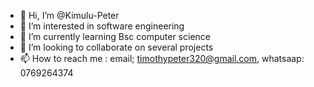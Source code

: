 - 👋 Hi, I’m @Kimulu-Peter
- 👀 I’m interested in software engineering
- 🌱 I’m currently learning Bsc computer science
- 💞️ I’m looking to collaborate on several projects
- 📫 How to reach me : email; timothypeter320@gmail.com, whatsaap: 0769264374

<!---
Kimulu-Peter/Kimulu-Peter is a ✨ special ✨ repository because its `README.md` (this file) appears on your GitHub profile.
You can click the Preview link to take a look at your changes.
--->
